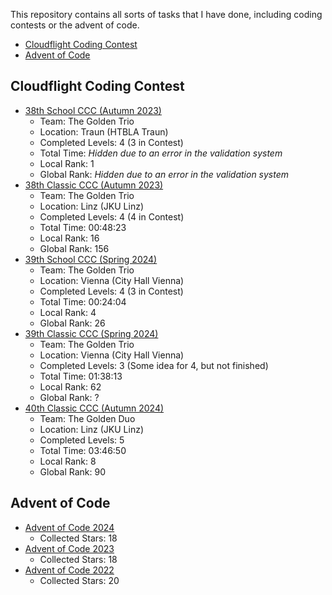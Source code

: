 This repository contains all sorts of tasks that I have done, 
including coding contests or the advent of code.

- [Cloudflight Coding Contest](#cloudflight-coding-contest)
- [Advent of Code](#advent-of-code)

## Cloudflight Coding Contest
- [38th School CCC (Autumn 2023)](CCC2023Autumn/src/main/kotlin/me/goldentrio/school)
  - Team: The Golden Trio
  - Location: Traun (HTBLA Traun)
  - Completed Levels: 4 (3 in Contest)
  - Total Time: _Hidden due to an error in the validation system_
  - Local Rank: 1
  - Global Rank: _Hidden due to an error in the validation system_
- [38th Classic CCC (Autumn 2023)](CCC2023Autumn/src/main/kotlin/me/goldentrio/classic)
  - Team: The Golden Trio
  - Location: Linz (JKU Linz)
  - Completed Levels: 4 (4 in Contest)
  - Total Time: 00:48:23
  - Local Rank: 16
  - Global Rank: 156
- [39th School CCC (Spring 2024)](CCC2024Spring/src/main/kotlin/me/goldentrio/school)
  - Team: The Golden Trio
  - Location: Vienna (City Hall Vienna)
  - Completed Levels: 4 (3 in Contest)
  - Total Time: 00:24:04
  - Local Rank: 4
  - Global Rank: 26
- [39th Classic CCC (Spring 2024)](CCC2024Spring/src/main/kotlin/me/goldentrio/classic)
  - Team: The Golden Trio
  - Location: Vienna (City Hall Vienna)
  - Completed Levels: 3 (Some idea for 4, but not finished)
  - Total Time: 01:38:13
  - Local Rank: 62
  - Global Rank: ?
- [40th Classic CCC (Autumn 2024)](CCC2024Autumn/src/main/kotlin/me/goldenduo)
  - Team: The Golden Duo
  - Location: Linz (JKU Linz)
  - Completed Levels: 5
  - Total Time: 03:46:50
  - Local Rank: 8
  - Global Rank: 90

## Advent of Code
- [Advent of Code 2024](AdventOfCode2024/src/main/kotlin/me/aoc)
  - Collected Stars: 18
- [Advent of Code 2023](AdventOfCode2023/src/main/kotlin/me/aoc)
  - Collected Stars: 18
- [Advent of Code 2022](AdventOfCode2022/src/main/kotlin/me/aoc)
  - Collected Stars: 20